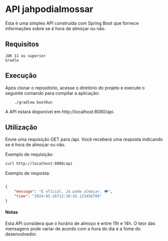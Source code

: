 # API jahpodialmossar

Esta é uma simples API construída com Spring Boot que fornece informações sobre se é hora de almoçar ou não.
## Requisitos

    JDK 11 ou superior
    Gradle

## Execução

Após clonar o repositório, acesse o diretório do projeto e execute o seguinte comando para compilar a aplicação:

```
    ./gradlew bootRun
```

A API estará disponível em http://localhost:8080/api.

## Utilização

Envie uma requisição GET para /api. Você receberá uma resposta indicando se é hora de almoçar ou não.

Exemplo de requisição:

```bash
curl http://localhost:8080/api
```

Exemplo de resposta:

```json

{
    "message": "É oficial. Já pode almoçar. 🍽️",
    "time": "2024-05-26T12:30:45.123456789"
}
``` 

#### Notas

Esta API considera que o horário de almoço é entre 11h e 14h.
O teor das mensagens pode variar de acordo com a hora do dia e a fome do desenvolvedor.